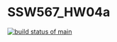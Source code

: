 # SSW567_HW04a

[![build status of main](https://travis-ci.org/cespejo15/SSW567_HW04a.svg?branch=HW05a_Mocking)](https://travis-ci.org/cespejo15/SSW567_HW04a)